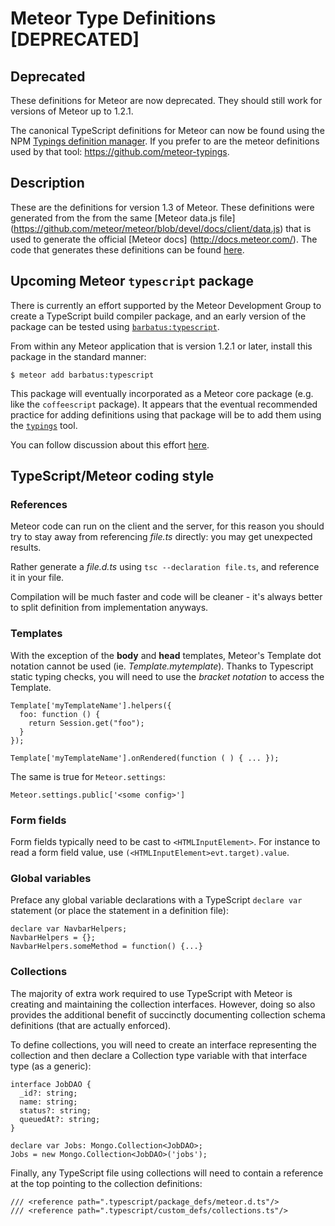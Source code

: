 # Meteor Type Definitions [DEPRECATED]

## Deprecated

These definitions for Meteor are now deprecated.  They should still work for versions of Meteor up to 1.2.1.

The canonical TypeScript definitions for Meteor can now be found using the NPM [Typings definition manager](https://www.npmjs.com/package/typings).  If you prefer to are the meteor definitions used by that tool: <https://github.com/meteor-typings>.


## Description

These are the definitions for version 1.3 of Meteor.  These definitions were generated from the from the same [Meteor data.js file] (https://github.com/meteor/meteor/blob/devel/docs/client/data.js) that is used to generate the official [Meteor docs] (http://docs.meteor.com/).  The code that generates these definitions can be found [here](https://github.com/meteor-typescript/meteor-typescript-libs/).


## Upcoming Meteor `typescript` package

There is currently an effort supported by the Meteor Development Group to create a TypeScript build compiler package, and an early version of the package can be tested using [`barbatus:typescript`](https://atmospherejs.com/barbatus/typescript).

From within any Meteor application that is version 1.2.1 or later, install this package in the standard manner:

    $ meteor add barbatus:typescript

This package will eventually incorporated as a Meteor core package (e.g. like the `coffeescript` package).  It appears that the eventual recommended practice for adding definitions using that package will be to add them using the [`typings`](https://github.com/typings/typings) tool.

You can follow discussion about this effort [here](https://github.com/Urigo/angular2-meteor/issues/102#issuecomment-200915763).



##  TypeScript/Meteor coding style

### References

Meteor code can run on the client and the server, for this reason you should try to stay away from referencing *file.ts* directly: you may get unexpected results.

Rather generate a *file.d.ts* using `tsc --declaration file.ts`, and reference it in your file.

Compilation will be much faster and code will be cleaner - it's always better to split definition from implementation anyways.

### Templates

With the exception of the **body** and **head** templates, Meteor's Template dot notation cannot be used (ie. *Template.mytemplate*). Thanks to Typescript static typing checks, you will need to use the *bracket notation* to access the Template.

    Template['myTemplateName'].helpers({
      foo: function () {
        return Session.get("foo");
      }
    });

    Template['myTemplateName'].onRendered(function ( ) { ... });


The same is true for `Meteor.settings`:

    Meteor.settings.public['<some config>']


### Form fields

Form fields typically need to be cast to `<HTMLInputElement>`. For instance to read a form field value, use `(<HTMLInputElement>evt.target).value`.


### Global variables

Preface any global variable declarations with a TypeScript `declare var` statement (or place the statement in a definition file):

    declare var NavbarHelpers;
    NavbarHelpers = {};
    NavbarHelpers.someMethod = function() {...}


### Collections

The majority of extra work required to use TypeScript with Meteor is creating and maintaining the collection interfaces.  However, doing so also provides the additional benefit of succinctly documenting collection schema definitions (that are actually enforced).

To define collections, you will need to create an interface representing the collection and then declare a Collection type variable with that interface type (as a generic):

    interface JobDAO {
      _id?: string;
      name: string;
      status?: string;
      queuedAt?: string;
    }

    declare var Jobs: Mongo.Collection<JobDAO>;
    Jobs = new Mongo.Collection<JobDAO>('jobs');


Finally, any TypeScript file using collections will need to contain a reference at the top pointing to the collection definitions:

    /// <reference path=".typescript/package_defs/meteor.d.ts"/>
    /// <reference path=".typescript/custom_defs/collections.ts"/>
